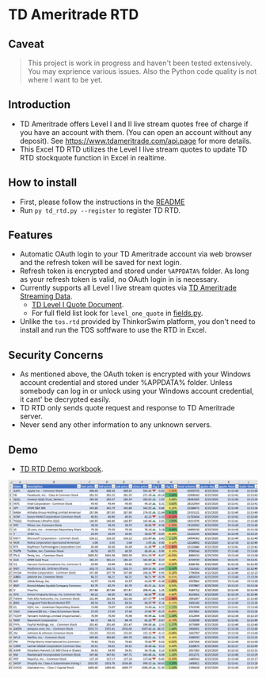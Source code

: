 # TD Ameritrade RTD

## Caveat

> This project is work in progress and haven't been tested extensively. You may exprience various issues. Also the Python code quality is not where I want to be yet.

## Introduction

* TD Ameritrade offers Level I and II live stream quotes free of charge if you have an account with them. (You can open an account without any deposit). See https://www.tdameritrade.com/api.page for more details.
* This Excel TD RTD utilizes the Level I live stream quotes to update TD RTD stockquote function in Excel in realtime.

## How to install

* First, please follow the instructions in the [README](https://github.com/chaelim/ExcelRTD/blob/master/python/README.md)
* Run `py td_rtd.py --register` to register TD RTD.

## Features

* Automatic OAuth login to your TD Ameritrade account via web browser and the refresh token will be saved for next login.
* Refresh token is encrypted and stored under `%APPDATA%` folder. As long as your refresh token is valid, no OAuth login in is necessary.
* Currently supports all Level I live stream quotes via [TD Ameritrade Streaming Data](https://developer.tdameritrade.com/content/streaming-data).
    * [TD Level I Quote Document](https://developer.tdameritrade.com/content/streaming-data#_Toc504640597).
    * For full fleld list look for `level_one_quote` in [fields.py](https://github.com/chaelim/ExcelRTD/blob/master/python/tdapi/fields.py).
* Unlike the `tos.rtd` provided by ThinkorSwim platform, you don't need to install and run the TOS softfware to use the RTD in Excel.

## Security Concerns

* As mentioned above, the OAuth token is encrypted with your Windows account credential and stored under %APPDATA% folder. Unless somebody can log in or unlock using your Windows account credential, it cant' be decrypted easily.
* TD RTD only sends quote request and response to TD Ameritrade server.
* Never send any other information to any unknown servers.

## Demo

* [TD RTD Demo workbook](https://github.com/chaelim/ExcelRTD/blob/master/python/demo/TD_rtd_demo.xlsx).

![](demo/td_rtd_demo.gif)

